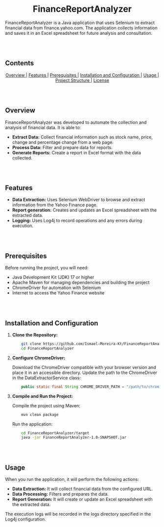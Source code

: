 <h1 align="center">FinanceReportAnalyzer</h1>
<p>FinanceReportAnalyzer is a Java application that uses Selenium to extract financial data from finance.yahoo.com. The application collects information and saves it in an Excel spreadsheet for future analysis and consultation.</p>

<br><br>

<h2>Contents</h2>
<p align="center">
    <a href="#overview"> Overview </a> |
    <a href="#features"> Features </a> |
    <a href="#prerequisites"> Prerequisites </a> |
    <a href="#installation"> Installation and Configuration </a> |
    <a href="#usage"> Usage </a> |
    <a href="#structure"> Project Structure </a> |
    <a href="#license"> License </a>
</p>

<br><br>

<h2 id="overview">Overview</h2>
<p>FinanceReportAnalyzer was developed to automate the collection and analysis of financial data. It is able to:</p>

<ul>
    <li><b>Extract Data:</b> Collect financial information such as stock name, price, change and percentage change from a web page.</li>
    <li><b>Process Data:</b> Filter and prepare data for reports.</li>
    <li><b>Generate Reports:</b> Create a report in Excel format with the data collected.</li>
</ul>

<br><br>

<h2 id="features">Features</h2>
<ul>
    <li><b>Data Extraction:</b> Uses Selenium WebDriver to browse and extract information from the Yahoo Finance page.</li>
    <li><b>Report generation:</b> Creates and updates an Excel spreadsheet with the extracted data.</li>
    <li><b>Logging:</b> Uses Log4j to record operations and any errors during execution.</li>
</ul>

<br><br>

<h2 id="prerequisites">Prerequisites</h2>
<p>Before running the project, you will need:</p>
<ul>
    <li>Java Development Kit (JDK) 17 or higher</li>
    <li>Apache Maven for managing dependencies and building the project</li>
    <li>ChromeDriver for automation with Selenium</li>
    <li>Internet to access the Yahoo Finance website</li>
</ul>

<br><br>

<h2 id="installation">Installation and Configuration</h2>
<ol>
    <li><b>Clone the Repository:</b></li>

```bash
    git clone https://github.com/Ismael-Moreira-Kt/FinanceReportAnalyzer
    cd FinanceReportAnalyzer
```

<li><b>Configure ChromeDriver:</b></li>
<p>Download the ChromeDriver compatible with your browser version and place it in an accessible directory. Update the path to the ChromeDriver in the DataExtractorService class:</p>

```java
    public static final String CHROME_DRIVER_PATH = "/path/to/chromedriver";
```

<li><b>Compile and Run the Project:</b></li>
<p>Compile the project using Maven:</p>

```bash
    mvn clean package
```

<p>Run the application:</p>

```bash
    cd FinanceReportAnalyzer/target
    java -jar FinanceReportAnalyzer-1.0-SNAPSHOT.jar
```

</ol>

<br><br>

<h2 id="usage">Usage</h2>
<p>When you run the application, it will perform the following actions:</p>
<ul>
    <li><b>Data Extraction:</b> It will collect financial data from the configured URL.</li>
    <li><b>Data Processing:</b> Filters and prepares the data.</li>
    <li><b>Report Generation:</b> It will create or update an Excel spreadsheet with the extracted data.</li>
</ul>
<p>The execution logs will be recorded in the logs directory specified in the Log4j configuration.</p>
